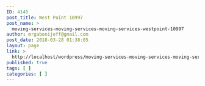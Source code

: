 ```yaml
---
ID: 4145
post_title: West Point 10997
post_name: >
  moving-services-moving-services-moving-services-westpoint-10997
author: mrgabonijeff@gmail.com
post_date: 2018-03-28 01:38:05
layout: page
link: >
  http://localhost/wordpress/moving-services-moving-services-moving-services-westpoint-10997/
published: true
tags: [ ]
categories: [ ]
---
```

